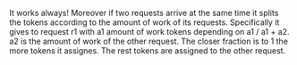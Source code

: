 It works always! Moreover if two requests arrive at the same time it splits the tokens according to the amount of work of its requests. Specifically it gives to request r1 with a1 amount of work tokens depending on a1 / a1 + a2. a2 is the amount of work of the other request. The closer fraction is to 1 the more tokens it assignes. The rest tokens are assigned to the other request.
